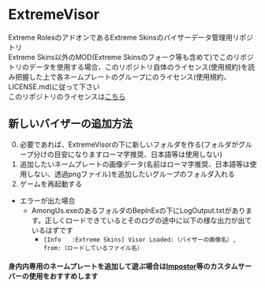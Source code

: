 # ExtremeVisor
Extreme RolesのアドオンであるExtreme Skinsのバイザーデータ管理用リポジトリ<br>
Extreme Skins以外のMOD(Extreme Skinsのフォーク等も含めて)でこのリポジトリのデータを使用する場合、このリポジトリ自体のライセンス(使用規約)を読み把握した上で各ネームプレートのグループにのライセンス(使用規約、LICENSE.md)に従って下さい<br>
このリポジトリのライセンスは[こちら](https://github.com/yukieiji/ExtremeVisor/blob/main/LICENSE.md)

## 新しいバイザーの追加方法
0. 必要であれば、ExtremeVisorの下に新しいフォルダを作る(フォルダがグループ分けの目安になりますローマ字推奨、日本語等は使用しない)
1. 追加したいネームプレートの画像データ(名前はローマ字推奨、日本語等は使用しない、透過pngファイル)を追加したいグループのフォルダ入れる
2. ゲームを再起動する

- エラーが出た場合
  - AmongUs.exeのあるフォルダのBepInExの下にLogOutput.txtがあります。正しくロードできているとそのログの途中に以下の様な出力が出ているはずです
    - ```[Info   :Extreme Skins] Visor Loaded:（バイザーの画像名）, from:（ロードしているファイル名）```

#### 身内内専用のネームプレートを追加して遊ぶ場合は[Impostor](https://github.com/Impostor/Impostor)等のカスタムサーバーの使用をおすすめします
